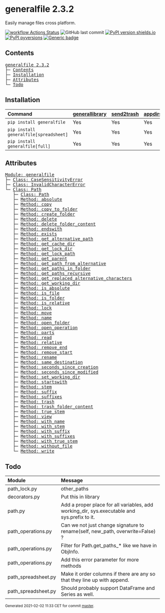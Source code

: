# generalfile 2.3.2
Easily manage files cross platform.

[![workflow Actions Status](https://github.com/ManderaGeneral/generalfile/workflows/workflow/badge.svg)](https://github.com/ManderaGeneral/generalfile/actions)
![GitHub last commit](https://img.shields.io/github/last-commit/ManderaGeneral/generalfile)
[![PyPI version shields.io](https://img.shields.io/pypi/v/generalfile.svg)](https://pypi.org/project/generalfile/)
[![PyPI pyversions](https://img.shields.io/pypi/pyversions/generalfile.svg)](https://pypi.python.org/pypi/generalfile/)
[![Generic badge](https://img.shields.io/badge/platforms-windows%20%7C%20ubuntu-blue.svg)](https://shields.io/)

## Contents
<pre>
<a href='#generalfile-2.3.2'>generalfile 2.3.2</a>
├─ <a href='#Contents'>Contents</a>
├─ <a href='#Installation'>Installation</a>
├─ <a href='#Attributes'>Attributes</a>
└─ <a href='#Todo'>Todo</a>
</pre>

## Installation
| Command                                | <a href='https://pypi.org/project/generallibrary'>generallibrary</a>   | <a href='https://pypi.org/project/send2trash'>send2trash</a>   | <a href='https://pypi.org/project/appdirs'>appdirs</a>   | <a href='https://pypi.org/project/pandas'>pandas</a>   |
|:---------------------------------------|:-----------------------------------------------------------------------|:---------------------------------------------------------------|:---------------------------------------------------------|:-------------------------------------------------------|
| `pip install generalfile`              | Yes                                                                    | Yes                                                            | Yes                                                      | No                                                     |
| `pip install generalfile[spreadsheet]` | Yes                                                                    | Yes                                                            | Yes                                                      | Yes                                                    |
| `pip install generalfile[full]`        | Yes                                                                    | Yes                                                            | Yes                                                      | Yes                                                    |

## Attributes
<pre>
<a href='https://github.com/ManderaGeneral/generalfile/blob/master/generalfile/__init__.py#L1'>Module: generalfile</a>
├─ <a href='https://github.com/ManderaGeneral/generalfile/blob/master/generalfile/errors.py#L4'>Class: CaseSensitivityError</a>
├─ <a href='https://github.com/ManderaGeneral/generalfile/blob/master/generalfile/errors.py#L5'>Class: InvalidCharacterError</a>
└─ <a href='https://github.com/ManderaGeneral/generalfile/blob/master/generalfile/path.py#L17'>Class: Path</a>
   ├─ <a href='https://github.com/ManderaGeneral/generalfile/blob/master/generalfile/path.py#L17'>Class: Path</a>
   ├─ <a href='https://github.com/ManderaGeneral/generalfile/blob/master/generalfile/path_strings.py#L56'>Method: absolute</a>
   ├─ <a href='https://github.com/ManderaGeneral/generalfile/blob/master/generalfile/path_operations.py#L11'>Method: copy</a>
   ├─ <a href='https://github.com/ManderaGeneral/generalfile/blob/master/generalfile/path_operations.py#L211'>Method: copy_to_folder</a>
   ├─ <a href='https://github.com/ManderaGeneral/generalfile/blob/master/generalfile/path_operations.py#L312'>Method: create_folder</a>
   ├─ <a href='https://github.com/ManderaGeneral/generalfile/blob/master/generalfile/path_operations.py#L35'>Method: delete</a>
   ├─ <a href='https://github.com/ManderaGeneral/generalfile/blob/master/generalfile/path_operations.py#L35'>Method: delete_folder_content</a>
   ├─ <a href='https://github.com/ManderaGeneral/generalfile/blob/master/generalfile/path_strings.py#L99'>Method: endswith</a>
   ├─ <a href='https://github.com/ManderaGeneral/generalfile/blob/master/generalfile/path_operations.py#L239'>Method: exists</a>
   ├─ <a href='https://github.com/ManderaGeneral/generalfile/blob/master/generalfile/path_strings.py#L29'>Method: get_alternative_path</a>
   ├─ <a href='https://github.com/ManderaGeneral/generalfile/blob/master/generalfile/path_operations.py#L329'>Method: get_cache_dir</a>
   ├─ <a href='https://github.com/ManderaGeneral/generalfile/blob/master/generalfile/path_operations.py#L337'>Method: get_lock_dir</a>
   ├─ <a href='https://github.com/ManderaGeneral/generalfile/blob/master/generalfile/path_strings.py#L39'>Method: get_lock_path</a>
   ├─ <a href='https://github.com/ManderaGeneral/generalfile/blob/master/generalfile/path.py#L33'>Method: get_parent</a>
   ├─ <a href='https://github.com/ManderaGeneral/generalfile/blob/master/generalfile/path_strings.py#L45'>Method: get_path_from_alternative</a>
   ├─ <a href='https://github.com/ManderaGeneral/generalfile/blob/master/generalfile/path_operations.py#L11'>Method: get_paths_in_folder</a>
   ├─ <a href='https://github.com/ManderaGeneral/generalfile/blob/master/generalfile/path_operations.py#L11'>Method: get_paths_recursive</a>
   ├─ <a href='https://github.com/ManderaGeneral/generalfile/blob/master/generalfile/path_strings.py#L19'>Method: get_replaced_alternative_characters</a>
   ├─ <a href='https://github.com/ManderaGeneral/generalfile/blob/master/generalfile/path_operations.py#L345'>Method: get_working_dir</a>
   ├─ <a href='https://github.com/ManderaGeneral/generalfile/blob/master/generalfile/path_strings.py#L79'>Method: is_absolute</a>
   ├─ <a href='https://github.com/ManderaGeneral/generalfile/blob/master/generalfile/path_operations.py#L227'>Method: is_file</a>
   ├─ <a href='https://github.com/ManderaGeneral/generalfile/blob/master/generalfile/path_operations.py#L233'>Method: is_folder</a>
   ├─ <a href='https://github.com/ManderaGeneral/generalfile/blob/master/generalfile/path_strings.py#L85'>Method: is_relative</a>
   ├─ <a href='https://github.com/ManderaGeneral/generalfile/blob/master/generalfile/path_lock.py#L116'>Method: lock</a>
   ├─ <a href='https://github.com/ManderaGeneral/generalfile/blob/master/generalfile/path_operations.py#L219'>Method: move</a>
   ├─ <a href='https://github.com/ManderaGeneral/generalfile/blob/master/generalfile/path_strings.py#L153'>Method: name</a>
   ├─ <a href='https://github.com/ManderaGeneral/generalfile/blob/master/generalfile/path_operations.py#L322'>Method: open_folder</a>
   ├─ <a href='https://github.com/ManderaGeneral/generalfile/blob/master/generalfile/path_operations.py#L94'>Method: open_operation</a>
   ├─ <a href='https://github.com/ManderaGeneral/generalfile/blob/master/generalfile/path_strings.py#L147'>Method: parts</a>
   ├─ <a href='https://github.com/ManderaGeneral/generalfile/blob/master/generalfile/path_operations.py#L120'>Method: read</a>
   ├─ <a href='https://github.com/ManderaGeneral/generalfile/blob/master/generalfile/path_strings.py#L67'>Method: relative</a>
   ├─ <a href='https://github.com/ManderaGeneral/generalfile/blob/master/generalfile/path_strings.py#L123'>Method: remove_end</a>
   ├─ <a href='https://github.com/ManderaGeneral/generalfile/blob/master/generalfile/path_strings.py#L107'>Method: remove_start</a>
   ├─ <a href='https://github.com/ManderaGeneral/generalfile/blob/master/generalfile/path_operations.py#L11'>Method: rename</a>
   ├─ <a href='https://github.com/ManderaGeneral/generalfile/blob/master/generalfile/path_strings.py#L139'>Method: same_destination</a>
   ├─ <a href='https://github.com/ManderaGeneral/generalfile/blob/master/generalfile/path_operations.py#L11'>Method: seconds_since_creation</a>
   ├─ <a href='https://github.com/ManderaGeneral/generalfile/blob/master/generalfile/path_operations.py#L11'>Method: seconds_since_modified</a>
   ├─ <a href='https://github.com/ManderaGeneral/generalfile/blob/master/generalfile/path_operations.py#L365'>Method: set_working_dir</a>
   ├─ <a href='https://github.com/ManderaGeneral/generalfile/blob/master/generalfile/path_strings.py#L91'>Method: startswith</a>
   ├─ <a href='https://github.com/ManderaGeneral/generalfile/blob/master/generalfile/path_strings.py#L167'>Method: stem</a>
   ├─ <a href='https://github.com/ManderaGeneral/generalfile/blob/master/generalfile/path_strings.py#L195'>Method: suffix</a>
   ├─ <a href='https://github.com/ManderaGeneral/generalfile/blob/master/generalfile/path_strings.py#L234'>Method: suffixes</a>
   ├─ <a href='https://github.com/ManderaGeneral/generalfile/blob/master/generalfile/path_operations.py#L35'>Method: trash</a>
   ├─ <a href='https://github.com/ManderaGeneral/generalfile/blob/master/generalfile/path_operations.py#L35'>Method: trash_folder_content</a>
   ├─ <a href='https://github.com/ManderaGeneral/generalfile/blob/master/generalfile/path_strings.py#L181'>Method: true_stem</a>
   ├─ <a href='https://github.com/ManderaGeneral/generalfile/blob/master/generalfile/path.py#L109'>Method: view</a>
   ├─ <a href='https://github.com/ManderaGeneral/generalfile/blob/master/generalfile/path_strings.py#L159'>Method: with_name</a>
   ├─ <a href='https://github.com/ManderaGeneral/generalfile/blob/master/generalfile/path_strings.py#L173'>Method: with_stem</a>
   ├─ <a href='https://github.com/ManderaGeneral/generalfile/blob/master/generalfile/path_strings.py#L201'>Method: with_suffix</a>
   ├─ <a href='https://github.com/ManderaGeneral/generalfile/blob/master/generalfile/path_strings.py#L240'>Method: with_suffixes</a>
   ├─ <a href='https://github.com/ManderaGeneral/generalfile/blob/master/generalfile/path_strings.py#L187'>Method: with_true_stem</a>
   ├─ <a href='https://github.com/ManderaGeneral/generalfile/blob/master/generalfile/path_operations.py#L259'>Method: without_file</a>
   └─ <a href='https://github.com/ManderaGeneral/generalfile/blob/master/generalfile/path_operations.py#L108'>Method: write</a>
</pre>

## Todo
| Module              | Message                                                                                     |
|:--------------------|:--------------------------------------------------------------------------------------------|
| path\_lock.py        | other\_paths                                                                                 |
| decorators.py       | Put this in library                                                                         |
| path.py             | Add a proper place for all variables, add working\_dir, sys.executable and sys.prefix to it. |
| path\_operations.py  | Can we not just change signature to rename(self, new\_path, overwrite=False) ?               |
| path\_operations.py  | Filter for Path.get\_paths\_* like we have in ObjInfo.                                        |
| path\_operations.py  | Add this error parameter for more methods                                                   |
| path\_spreadsheet.py | Make it order columns if there are any so that they line up with append.                    |
| path\_spreadsheet.py | Should probably support DataFrame and Series as well.                                       |

<sup>
Generated 2021-02-02 11:33 CET for commit <a href='https://github.com/ManderaGeneral/generalfile/commit/master'>master</a>.
</sup>
